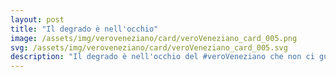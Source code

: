 ```yaml
---
layout: post
title: "Il degrado è nell'occhio"
image: /assets/img/veroveneziano/card/veroVeneziano_card_005.png
svg: /assets/img/veroveneziano/card/veroVeneziano_card_005.svg
description: "Il degrado è nell'occhio del #veroVeneziano che non ci guadagna"
---
```

